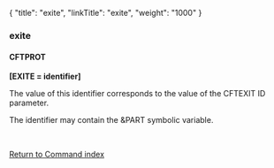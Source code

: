 {
    "title": "exite",
    "linkTitle": "exite",
    "weight": "1000"
}<span id="exite"></span>

### exite

#### CFTPROT

**[EXITE = identifier]**

The value of this
identifier corresponds to the value of the CFTEXIT ID parameter.

The identifier
may contain the &PART symbolic variable.

 

[Return to Command index](../../)
